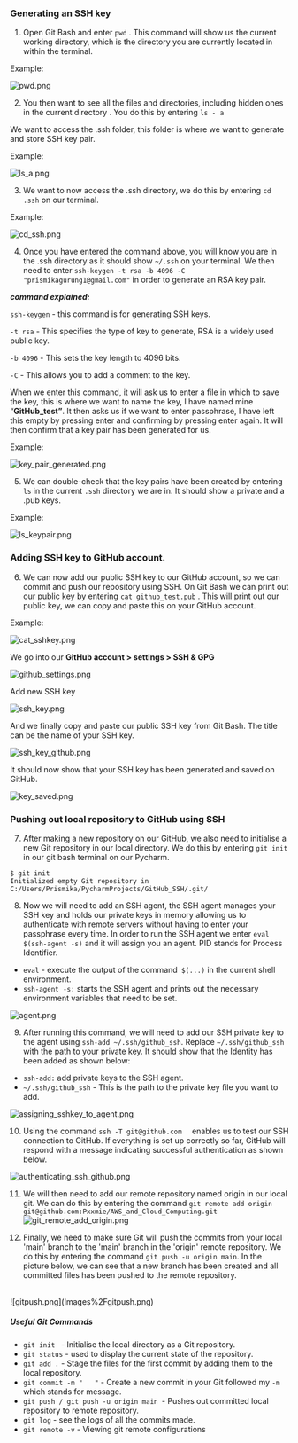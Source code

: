 
### Generating an SSH key

1) Open Git Bash and enter  `pwd` . This command will show us the current working directory, which is the directory you are currently located in within the terminal. 

Example: 

![pwd.png](Images%2Fpwd.png)


2) You then want to see all the files and directories, including hidden ones in the current directory . You do this by entering  `ls - a`  

We want to access the .ssh folder, this folder is where we want to generate and store SSH key pair. 

Example:

![ls_a.png](Images%2Fls_a.png)


3) We want to now access the .ssh directory, we do this by entering `cd .ssh` on our terminal. 

Example:

![cd_ssh.png](Images%2Fcd_ssh.png)


4) Once you have entered the command above, you will know you are in the .ssh directory as it should show  `~/.ssh` on your terminal. We then need to enter `ssh-keygen -t rsa -b 4096 -C "prismikagurung1@gmail.com"` in order to generate an RSA key pair. 

***command explained:*** 

`ssh-keygen` - this command is for generating SSH keys. 

`-t rsa` - This specifies the type of key to generate, RSA is a widely used public key. 

`-b 4096` - This sets the key length to 4096 bits. 

`-C` - This allows you to add a comment to the key. 

When we enter this command, it will ask us to enter a file in which to save the key, this is where we want to name the key, I have named mine “**GitHub_test”**. It then asks us if we want to enter passphrase, I have left this empty by pressing enter and confirming by pressing enter again. It will then confirm that a key pair has been generated for us. 

Example: 

![key_pair_generated.png](Images%2Fkey_pair_generated.png)

5) We can double-check that the key pairs have been created by entering `ls` in the current `.ssh` directory we are in. It should show a private and a .pub keys. 

Example: 

![ls_keypair.png](Images%2Fls_keypairs.png)

### Adding SSH key to GitHub account.

6) We can now add our public SSH key to our GitHub account, so we can commit and push our repository using SSH. On Git Bash we can print out our public key by entering `cat github_test.pub` . This will print out our public key, we can copy and paste this on your GitHub account. 

Example: 

![cat_sshkey.png](Images%2Fcat_sshkey.png)

We go into our **GitHub account > settings > SSH & GPG** 

![github_settings.png](Images%2Fgithub_settings.png)

Add new SSH key

![ssh_key.png](Images%2Fssh_key.png)

And we finally copy and paste our public SSH key from Git Bash. The title can be the name of your SSH key. 

![ssh_key_github.png](Images%2Fssh_key_github.png)

It should now show that your SSH key has been generated and saved on GitHub. 

![key_saved.png](Images%2Fkey_saved.png)

### Pushing out local repository to GitHub using SSH

7) After making a new repository on our GitHub, we also need to initialise a new Git repository in our local directory. 
We do this by entering `git init` in our git bash terminal on our Pycharm.
```Prismika@Pris MINGW64 ~/PycharmProjects/GitHub_SSH
$ git init
Initialized empty Git repository in C:/Users/Prismika/PycharmProjects/GitHub_SSH/.git/
```
8) Now we will need to add an SSH agent, the SSH agent manages your SSH key and holds our private keys in memory allowing us to authenticate with remote servers without having to enter your passphrase every time. In order to run the SSH agent we enter  `eval $(ssh-agent -s)` and it will assign you an agent. PID stands for Process Identifier. 
- `eval` - execute the output of the command` $(...)` in the current shell environment.
- `ssh-agent -s:` starts the SSH agent and prints out the necessary environment variables that need to be set. 

![agent.png](Images%2Fagent.png)


9) After running this command, we will need to add our SSH private key to the agent using `ssh-add ~/.ssh/github_ssh`. Replace `~/.ssh/github_ssh` with the path to your private key. 
It should show that the Identity has been added as shown below:
- `ssh-add:` add private keys to the SSH agent.
- `~/.ssh/github_ssh` - This is the path to the private key file you want to add.

![assigning_sshkey_to_agent.png](Images%2Fassigning_sshkey_to_agent.png)


10) Using the command `ssh -T git@github.com 
` enables us to test our SSH connection to GitHub. If everything is set up correctly so far, GitHub will respond with a message indicating successful authentication as shown below. 


![authenticating_ssh_github.png](Images%2Fauthenticating_ssh_github.png)

11) We will then need to add our remote repository named origin in our local git. We can do this by entering the command `git remote add origin git@github.com:Pxxmie/AWS_and_Cloud_Computing.git`
![git_remote_add_origin.png](Images%2Fgit_remote_add_origin.png)


12) Finally, we need to make sure Git will push the commits from your local 'main' branch to the 'main' branch in the 'origin' remote repository. We do this by entering the command `git push -u origin main`. In the picture below, we can see that a new branch has been created and all committed files has been pushed to the remote repository. 
<br>
![gitpush.png](Images%2Fgitpush.png)

##### Useful Git Commands 

-  `git init ` - Initialise the local directory as a Git repository.
- `git status` - used to display the current state of the repository.
- `git add .` - Stage the files for the first commit by adding them to the local repository.
- `git commit -m "   "` - Create a new commit in your Git followed my `-m` which stands for message. 
- `git push / git push -u origin main `- Pushes out committed local repository to remote repository.
- `git log` - see the logs of all the commits made.
- `git remote -v` - Viewing git remote configurations
